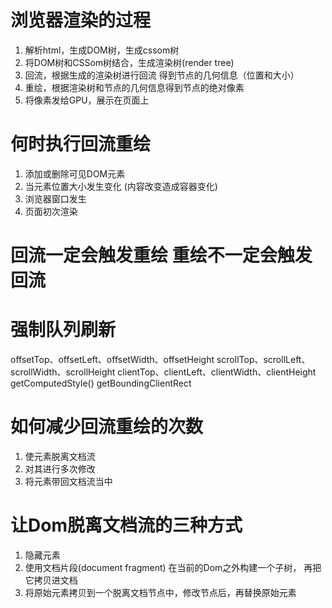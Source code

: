 # 浏览器渲染的过程
1. 解析html，生成DOM树，生成cssom树
2. 将DOM树和CSSom树结合，生成渲染树(render tree) 
3. 回流，根据生成的渲染树进行回流 得到节点的几何信息（位置和大小）
4. 重绘，根据渲染树和节点的几何信息得到节点的绝对像素
5. 将像素发给GPU，展示在页面上

# 何时执行回流重绘
1. 添加或删除可见DOM元素
2. 当元素位置大小发生变化 (内容改变造成容器变化)
3. 浏览器窗口发生
4. 页面初次渲染


# 回流一定会触发重绘  重绘不一定会触发回流

# 强制队列刷新
offsetTop、offsetLeft、offsetWidth、offsetHeight
scrollTop、scrollLeft、scrollWidth、scrollHeight
clientTop、clientLeft、clientWidth、clientHeight
getComputedStyle()
getBoundingClientRect

# 如何减少回流重绘的次数
1. 使元素脱离文档流
2. 对其进行多次修改
3. 将元素带回文档流当中

# 让Dom脱离文档流的三种方式
1. 隐藏元素
2. 使用文档片段(document fragment) 在当前的Dom之外构建一个子树，
再把它拷贝进文档
3. 将原始元素拷贝到一个脱离文档节点中，修改节点后，再替换原始元素